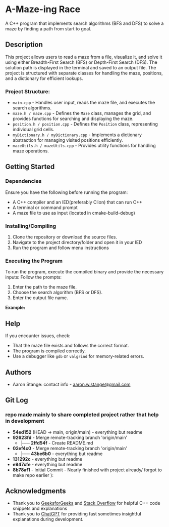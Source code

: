 # A-Maze-ing Race
A C++ program that implements search algorithms (BFS and DFS) to solve a maze by finding a path from start to goal.

## Description
This project allows users to read a maze from a file, visualize it, and solve it using either Breadth-First Search (BFS) or Depth-First Search (DFS). The solution path is displayed in the terminal and saved to an output file. The project is structured with separate classes for handling the maze, positions, and a dictionary for efficient lookups.

### Project Structure:
- `main.cpp` - Handles user input, reads the maze file, and executes the search algorithms.
- `maze.h / maze.cpp` - Defines the `Maze` class, manages the grid, and provides functions for searching and displaying the maze.
- `position.h / position.cpp` - Defines the `Position` class, representing individual grid cells.
- `myDictionary.h / myDictionary.cpp` - Implements a dictionary abstraction for managing visited positions efficiently.
- `mazeUtils.h / mazeUtils.cpp` - Provides utility functions for handling maze operations.

## Getting Started

### Dependencies
Ensure you have the following before running the program:
- A C++ compiler and an IED(preferably Clion) that can run C++
- A terminal or command prompt
- A maze file to use as input (located in cmake-build-debug)

### Installing/Compiling
1. Clone the repository or download the source files.
2. Navigate to the project directory/folder and open it in your IED
3. Run the program and follow menu instructions

### Executing the Program
To run the program, execute the compiled binary and provide the necessary inputs:
Follow the prompts:
1. Enter the path to the maze file.
2. Choose the search algorithm (BFS or DFS).
3. Enter the output file name.

**Example:**

## Help
If you encounter issues, check:
- That the maze file exists and follows the correct format.
- The program is compiled correctly.
- Use a debugger like `gdb` or `valgrind` for memory-related errors.

## Authors
- Aaron Stange: contact info - aaron.w.stange@gmail.com

## Git Log 
### repo made mainly to share completed project rather that help in development
* **54ed152** (HEAD -> main, origin/main) - everything but readme
* **92623fd** - Merge remote-tracking branch 'origin/main'
  * ├── **2ffd54f** - Create README.md
* **02ef4c0** - Merge remote-tracking branch 'origin/main'
  * ├── **43be6b0** - everything but readme
* **131292c** - everything but readme
* **e947cfe** - everything but readme
* **8b78af1** - Initial Commit - Nearly finished with project already/ forgot to make repo earlier ):



## Acknowledgments
- Thank you to [GeeksforGeeks](https://www.geeksforgeeks.org/) and [Stack Overflow](https://stackoverflow.com/) for helpful C++ code snippets and explanations
- Thank you to [ChatGPT](https://openai.com/chatgpt) for providing fast sometimes insightful explanations during development.


